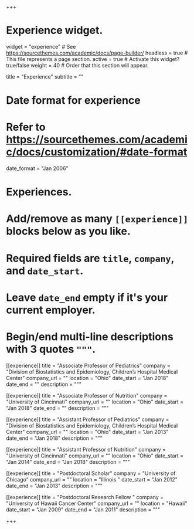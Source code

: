 +++
# Experience widget.
widget = "experience"  # See https://sourcethemes.com/academic/docs/page-builder/
headless = true  # This file represents a page section.
active = true  # Activate this widget? true/false
weight = 40  # Order that this section will appear.

title = "Experience"
subtitle = ""

# Date format for experience
#   Refer to https://sourcethemes.com/academic/docs/customization/#date-format
date_format = "Jan 2006"

# Experiences.
#   Add/remove as many `[[experience]]` blocks below as you like.
#   Required fields are `title`, `company`, and `date_start`.
#   Leave `date_end` empty if it's your current employer.
#   Begin/end multi-line descriptions with 3 quotes `"""`.
[[experience]]
  title = "Associate Professor of Pediatrics"
  company = "Division of Biostatistics and Epidemiology, Children’s Hospital Medical Center"
  company_url = ""
  location = "Ohio"
  date_start = "Jan 2018"
  date_end = ""
  description = """


[[experience]]
  title = "Associate Professor of Nutrition"
  company = "University of Cincinnati"
  company_url = ""
  location = "Ohio"
  date_start = "Jan 2018"
  date_end = ""
  description = """


[[experience]]
  title = "Assistant Professor of Pediatrics"
  company = "Division of Biostatistics and Epidemiology, Children’s Hospital Medical Center"
  company_url = ""
  location = "Ohio"
  date_start = "Jan 2013"
  date_end = "Jan 2018"
  description = """


[[experience]]
  title = "Assistant Professor of Nutrition"
  company = "University of Cincinnati"
  company_url = ""
  location = "Ohio"
  date_start = "Jan 2014"
  date_end = "Jan 2018"
  description = """


[[experience]]
  title = "Postdoctoral Scholar"
  company = "University of Chicago"
  company_url = ""
  location = "Illinois "
  date_start = "Jan 2012"
  date_end = "Jan 2013"
  description = """


[[experience]]
  title = "Postdoctoral Research Fellow "
  company = "University of Hawaii Cancer Center"
  company_url = ""
  location = "Hawaii"
  date_start = "Jan 2009"
  date_end = "Jan 2011"
  description = """

+++
